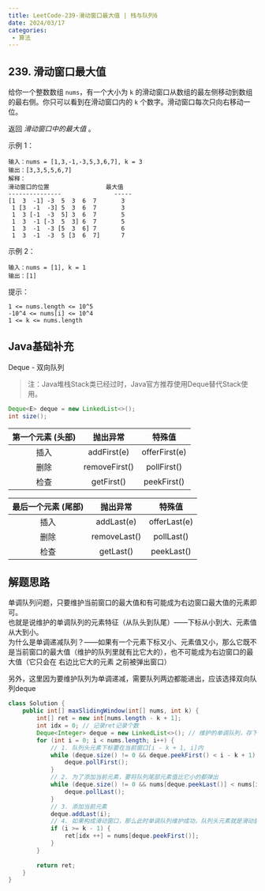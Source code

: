 ```yaml
---
title: LeetCode-239-滑动窗口最大值 | 栈与队列6
date: 2024/03/17
categories:
 - 算法
---
```

## 239. 滑动窗口最大值
给你一个整数数组 `nums`，有一个大小为 `k` 的滑动窗口从数组的最左侧移动到数组的最右侧。你只可以看到在滑动窗口内的 `k` 个数字。滑动窗口每次只向右移动一位。

返回 *滑动窗口中的最大值* 。


示例 1：
```
输入：nums = [1,3,-1,-3,5,3,6,7], k = 3
输出：[3,3,5,5,6,7]
解释：
滑动窗口的位置                最大值
---------------               -----
[1  3  -1] -3  5  3  6  7       3
 1 [3  -1  -3] 5  3  6  7       3
 1  3 [-1  -3  5] 3  6  7       5
 1  3  -1 [-3  5  3] 6  7       5
 1  3  -1  -3 [5  3  6] 7       6
 1  3  -1  -3  5 [3  6  7]      7
```
示例 2：
```
输入：nums = [1], k = 1
输出：[1]
```

提示：
```
1 <= nums.length <= 10^5
-10^4 <= nums[i] <= 10^4
1 <= k <= nums.length
```

## Java基础补充
Deque - 双向队列
> 注：Java堆栈Stack类已经过时，Java官方推荐使用Deque替代Stack使用。

```java
Deque<E> deque = new LinkedList<>();
int size();
```
| 第一个元素 (头部) | 抛出异常 | 特殊值 |
|:-:|:-:|:-:|
| 插入 | addFirst(e) | offerFirst(e) |
| 删除 | removeFirst() | pollFirst() |
| 检查 | getFirst() | peekFirst() |

| 最后一个元素 (尾部) | 抛出异常 | 特殊值 |
|:-:|:-:|:-:|
| 插入 | addLast(e) | offerLast(e) |
| 删除 | removeLast() | pollLast() |
| 检查 | getLast() | peekLast() |

## 解题思路
单调队列问题，只要维护当前窗口的最大值和有可能成为右边窗口最大值的元素即可。<br/>
也就是说维护的单调队列的元素特征（从队头到队尾）——下标从小到大、元素值从大到小。<br/>
为什么是单调递减队列？——如果有一个元素下标又小、元素值又小，那么它既不是当前窗口的最大值（维护的队列里就有比它大的），也不可能成为右边窗口的最大值（它只会在 右边比它大的元素 之前被弹出窗口）

另外，这里因为要维护队列为单调递减，需要队列两边都能进出，应该选择双向队列deque
```java
class Solution {
    public int[] maxSlidingWindow(int[] nums, int k) {
        int[] ret = new int[nums.length - k + 1];
        int idx = 0; // 记录ret记录个数
        Deque<Integer> deque = new LinkedList<>(); // 维护的单调队列，存下标
        for (int i = 0; i < nums.length; i++) {
            // 1. 队列头元素下标要在当前窗口[i - k + 1, i]内
            while (deque.size() != 0 && deque.peekFirst() < i - k + 1) {
                deque.pollFirst();
            }
            // 2. 为了添加当前元素，要将队列尾部元素值比它小的都弹出
            while (deque.size() != 0 && nums[deque.peekLast()] < nums[i]) {
                deque.pollLast();
            }
            // 3. 添加当前元素
            deque.addLast(i);
            // 4. 如果构成滑动窗口，那么此时单调队列维护成功，队列头元素就是滑动窗口中的最大值
            if (i >= k - 1) {
                ret[idx ++] = nums[deque.peekFirst()];
            }
        }
        
        return ret;
    }
}
```